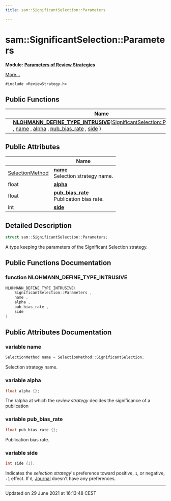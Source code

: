 ```yaml
---
title: sam::SignificantSelection::Parameters

---
```


# sam::SignificantSelection::Parameters

**Module:** **[Parameters of Review Strategies](/doxygen/Modules/group___review_strategies_parameters/)**



 [More...](#detailed-description)


`#include <ReviewStrategy.h>`

## Public Functions

|                | Name           |
| -------------- | -------------- |
| | **[NLOHMANN_DEFINE_TYPE_INTRUSIVE](/doxygen/Classes/structsam_1_1_significant_selection_1_1_parameters/#function-nlohmann_define_type_intrusive)**([SignificantSelection::Parameters](/doxygen/Classes/structsam_1_1_significant_selection_1_1_parameters/) , [name](/doxygen/Classes/structsam_1_1_significant_selection_1_1_parameters/#variable-name) , [alpha](/doxygen/Classes/structsam_1_1_significant_selection_1_1_parameters/#variable-alpha) , [pub_bias_rate](/doxygen/Classes/structsam_1_1_significant_selection_1_1_parameters/#variable-pub_bias_rate) , [side](/doxygen/Classes/structsam_1_1_significant_selection_1_1_parameters/#variable-side) ) |

## Public Attributes

|                | Name           |
| -------------- | -------------- |
| [SelectionMethod](/doxygen/Namespaces/namespacesam/#enum-selectionmethod) | **[name](/doxygen/Classes/structsam_1_1_significant_selection_1_1_parameters/#variable-name)** <br>Selection strategy name.  |
| float | **[alpha](/doxygen/Classes/structsam_1_1_significant_selection_1_1_parameters/#variable-alpha)**  |
| float | **[pub_bias_rate](/doxygen/Classes/structsam_1_1_significant_selection_1_1_parameters/#variable-pub_bias_rate)** <br>Publication bias rate.  |
| int | **[side](/doxygen/Classes/structsam_1_1_significant_selection_1_1_parameters/#variable-side)**  |

## Detailed Description

```cpp
struct sam::SignificantSelection::Parameters;
```


A type keeping the parameters of the Significant Selection strategy. 

## Public Functions Documentation

### function NLOHMANN_DEFINE_TYPE_INTRUSIVE

```cpp
NLOHMANN_DEFINE_TYPE_INTRUSIVE(
    SignificantSelection::Parameters ,
    name ,
    alpha ,
    pub_bias_rate ,
    side 
)
```


## Public Attributes Documentation

### variable name

```cpp
SelectionMethod name = SelectionMethod::SignificantSelection;
```

Selection strategy name. 

### variable alpha

```cpp
float alpha {};
```


The \alpha at which the _review strategy_ decides the significance of a publication 


### variable pub_bias_rate

```cpp
float pub_bias_rate {};
```

Publication bias rate. 

### variable side

```cpp
int side {1};
```


Indicates the _selection strategy_'s preference toward positive, `1`, or negative, `-1` effect. If `0`, [Journal](/doxygen/Classes/classsam_1_1_journal/) doesn't have any preferences. 


-------------------------------

Updated on 29 June 2021 at 16:13:48 CEST